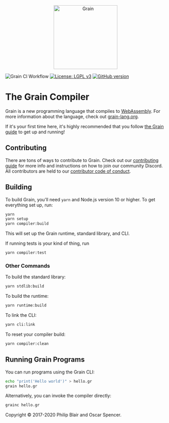 <div align="center">
    <a href="https://grain-lang.org/">
        <img src="https://raw.githubusercontent.com/grain-lang/grain/master/grain_shorthand_color.png" alt="Grain" height="200" />
    </a>
</div>

![Grain CI Workflow](https://github.com/grain-lang/grain/workflows/Grain%20CI%20Workflow/badge.svg)
[![License: LGPL v3](https://img.shields.io/badge/License-LGPL%20v3-blue.svg)](https://www.gnu.org/licenses/lgpl-3.0)
[![GitHub version](https://badge.fury.io/gh/grain-lang%2Fgrain.svg)](https://badge.fury.io/gh/grain-lang%2Fgrain)

# The Grain Compiler

Grain is a new programming language that compiles to [WebAssembly](http://webassembly.org/). For more information about the language, check out [grain-lang.org](https://grain-lang.org/).

If it's your first time here, it's highly recommended that you follow [the Grain guide](https://grain-lang.org/docs) to get up and running!

## Contributing

There are tons of ways to contribute to Grain. Check out our [contributing guide](https://github.com/grain-lang/grain/blob/master/CONTRIBUTING.md) for more info and instructions on how to join our community Discord. All contributors are held to our [contributor code of conduct](https://github.com/grain-lang/grain/blob/master/CODE_OF_CONDUCT.md).

## Building

To build Grain, you'll need `yarn` and Node.js version 10 or higher. To get everything set up, run:

```bash
yarn
yarn setup
yarn compiler:build
```

This will set up the Grain runtime, standard library, and CLI.

If running tests is your kind of thing, run

```bash
yarn compiler:test
```

### Other Commands

To build the standard library:

```bash
yarn stdlib:build
```

To build the runtime:

```bash
yarn runtime:build
```

To link the CLI:

```bash
yarn cli:link
```

To reset your compiler build:

```bash
yarn compiler:clean
```

## Running Grain Programs

You can run programs using the Grain CLI:

```bash
echo "print('Hello world')" > hello.gr
grain hello.gr
```

Alternatively, you can invoke the compiler directly:

```bash
grainc hello.gr
```

Copyright ©️ 2017-2020 Philip Blair and Oscar Spencer.
